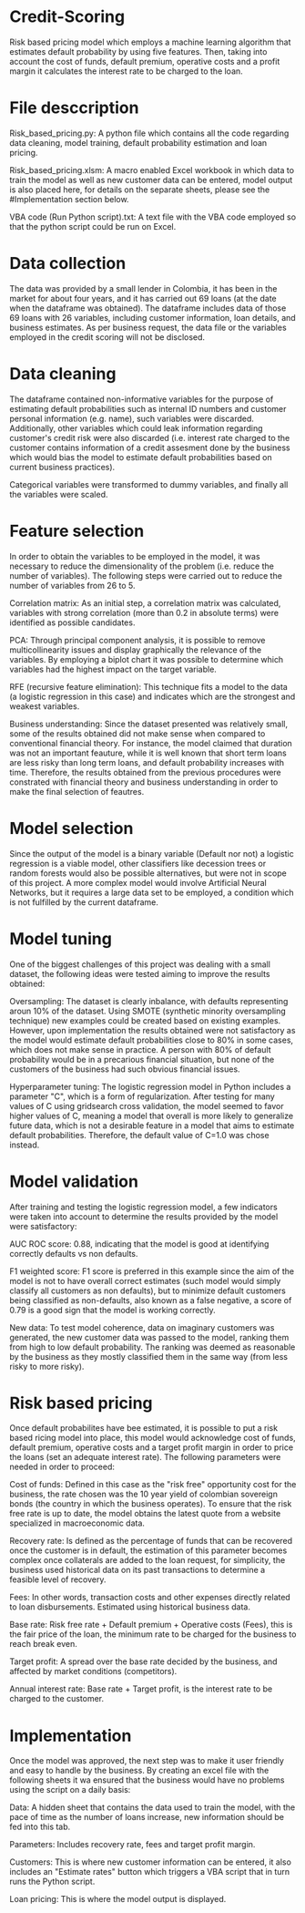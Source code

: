 # Credit-Scoring
Risk based pricing model which employs a machine learning algorithm that estimates default probability by using five features. Then, taking into account the cost of funds, default premium, operative costs and a profit margin it calculates the interest rate to be charged to the loan.

# File desccription
Risk_based_pricing.py: A python file which contains all the code regarding data cleaning, model training, default probability estimation and loan pricing.

Risk_based_pricing.xlsm: A macro enabled Excel workbook in which data to train the model as well as new customer data can be entered, model output is also placed here, for details on the separate sheets, please see the #Implementation section below.

VBA code (Run Python script).txt: A text file with the VBA code employed so that the python script could be run on Excel.


# Data collection
The data was provided by a small lender in Colombia, it has been in the market for about four years, and it has carried out 69 loans (at the date when the dataframe was obtained). The dataframe includes data of those 69 loans with 26 variables, including customer information, loan details, and business estimates.
As per business request, the data file or the variables employed in the credit scoring will not be disclosed.

# Data cleaning
The dataframe contained non-informative variables for the purpose of estimating default probabilities such as internal ID numbers and customer personal information (e.g. name), such variables were discarded. Additionally, other variables which could leak information regarding customer's credit risk were also discarded (i.e. interest rate charged to the customer contains information of a credit assesment done by the business which would bias the model to estimate default probabilities based on current business practices).

Categorical variables were transformed to dummy variables, and finally all the variables were scaled.

# Feature selection
In order to obtain the variables to be employed in the model, it was necessary to reduce the dimensionality of the problem (i.e. reduce the number of variables). The following steps were carried out to reduce the number of variables from 26 to 5.

Correlation matrix: As an initial step, a correlation matrix was calculated, variables with strong correlation (more than 0.2 in absolute terms) were identified as possible candidates.

PCA: Through principal component analysis, it is possible to remove multicollinearity issues and display graphically the relevance of the variables. By employing a biplot chart it was possible to determine which variables had the highest impact on the target variable.

RFE (recursive feature elimination): This technique fits a model to the data (a logistic regression in this case) and indicates which are the strongest and weakest variables.

Business understanding: Since the dataset presented was relatively small, some of the results obtained did not make sense when compared to conventional financial theory. For instance, the model claimed that duration was not an important feauture, while it is well known that short term loans are less risky than long term loans, and default probability increases with time. Therefore, the results obtained from the previous procedures were constrated with financial theory and business understanding in order to make the final selection of feautres.

# Model selection
Since the output of the model is a binary variable (Default nor not) a logistic regression is a viable model, other classifiers like decession trees or random forests would also be possible alternatives, but were not in scope of this project. A more complex model would  involve Artificial Neural Networks, but it requires a large data set to be employed, a condition which is not fulfilled by the current dataframe.

# Model tuning
One of the biggest challenges of this project was dealing with a small dataset, the following ideas were tested aiming to improve the results obtained:

Oversampling: The dataset is clearly inbalance, with defaults representing aroun 10% of the dataset. Using SMOTE (synthetic minority oversampling technique) new examples could be created based on existing examples. However, upon implementation the results obtained were not satisfactory as the model would estimate default probabilities close to 80% in some cases, which does not make sense in practice. A person with 80% of default probability would be in a precarious financial situation, but none of the customers of the business had such obvious financial issues. 

Hyperparameter tuning: The logistic regression model in Python includes a parameter "C", which is a form of regularization. After testing for many values of C using gridsearch cross validation, the model seemed to favor higher values of C, meaning a model that overall is more likely to generalize future data, which is not a desirable feature in a model that aims to estimate default probabilities. Therefore, the default value of C=1.0 was chose instead. 

# Model validation
After training and testing the logistic regression model, a few indicators were taken into account to determine the results provided by the model were satisfactory:

AUC ROC score: 0.88, indicating that the model is good at identifying correctly defaults vs non defaults.

F1 weighted score: F1 score is preferred in this example since the aim of the model is not to have overall correct estimates (such model would simply classify all customers as non defaults), but to minimize default customers being classified as non-defaults, also known as a false negative, a score of 0.79 is a good sign that the model is working correctly.

New data: To test model coherence, data on imaginary customers was generated, the new customer data was passed to the model, ranking them from high to low default probability. The ranking was deemed as reasonable by the business as they mostly classified them in the same way (from less risky to more risky).

# Risk based pricing
Once default probabilites have bee estimated, it is possible to put a risk based ricing model into place, this model would acknowledge cost of funds, default premium, operative costs and a target profit margin in order to price the loans (set an adequate interest rate). The following parameters were needed in order to proceed:

Cost of funds: Defined in this case as the "risk free" opportunity cost for the business, the rate chosen was the 10 year yield of colombian sovereign bonds (the country in which the business operates). To ensure that the risk free rate is up to date, the model obtains the latest quote from a website specialized in macroeconomic data.

Recovery rate: Is defined as the percentage of funds that can be recovered once the customer is in default, the estimation of this parameter becomes complex once collaterals are added to the loan request, for simplicity, the business used historical data on its past transactions to determine a feasible level of recovery.

Fees: In other words, transaction costs and other expenses directly related to loan disbursements. Estimated using historical business data.

Base rate: Risk free rate + Default premium + Operative costs (Fees), this is the fair price of the loan, the minimum rate to be charged for the business to reach break even.

Target profit: A spread over the base rate decided by the business, and affected by market conditions (competitors). 

Annual interest rate: Base rate + Target profit, is the interest rate to be charged to the customer.

# Implementation
Once the model was approved, the next step was to make it user friendly and easy to handle by the business. By creating an excel file with the following sheets it wa ensured that the business would have no problems using the script on a daily basis:

Data: A hidden sheet that contains the data used to train the model, with the pace of time as the number of loans increase, new information should be fed into this tab.

Parameters: Includes recovery rate, fees and target profit margin.

Customers: This is where new customer information can be entered, it also includes an "Estimate rates" button which triggers a VBA script that in turn runs the Python script.

Loan pricing: This is where the model output is displayed.
